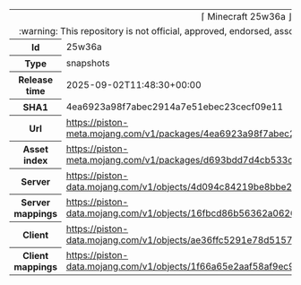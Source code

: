 <html><table>
<tr><td colspan="2" align="center"><img width="0" height="0"><br/>⌈ Minecraft 25w36a ⌋<br/><img width="0" height="0"></td></tr>
<tr><td colspan="2" align="center"><img width="0" height="0"><br/>
:warning: This repository is not official, approved, endorsed, associated or connected with Mojang :warning:
<br/><img width="0" height="0"></td></tr>
<tr><th>Id</th><td>25w36a</td></tr>
<tr><th>Type</th><td>snapshots</td></tr>
<tr><th>Release time</th><td>2025-09-02T11:48:30+00:00</td></tr>
<tr><th>SHA1</th><td>4ea6923a98f7abec2914a7e51ebec23cecf09e11</td></tr>
<tr><th>Url</th><td><a href="https://piston-meta.mojang.com/v1/packages/4ea6923a98f7abec2914a7e51ebec23cecf09e11/25w36a.json">https://piston-meta.mojang.com/v1/packages/4ea6923a98f7abec2914a7e51ebec23cecf09e11/25w36a.json</a></td></tr>
<tr><th>Asset index</th><td><a href="https://piston-meta.mojang.com/v1/packages/d693bdd7d4cb533c91e918d5ef5774599886c99e/27.json">https://piston-meta.mojang.com/v1/packages/d693bdd7d4cb533c91e918d5ef5774599886c99e/27.json</a></td></tr>
<tr><th>Server</th><td><a href="https://piston-data.mojang.com/v1/objects/4d094c84219be8bbe23bcec02e1c016e12717e17/server.jar">https://piston-data.mojang.com/v1/objects/4d094c84219be8bbe23bcec02e1c016e12717e17/server.jar</a></td></tr>
<tr><th>Server mappings</th><td><a href="https://piston-data.mojang.com/v1/objects/16fbcd86b56362a06269cef21b3ad784d8264b5f/server.txt">https://piston-data.mojang.com/v1/objects/16fbcd86b56362a06269cef21b3ad784d8264b5f/server.txt</a></td></tr>
<tr><th>Client</th><td><a href="https://piston-data.mojang.com/v1/objects/ae36ffc5291e78d5157346d4d6f275938baa9742/client.jar">https://piston-data.mojang.com/v1/objects/ae36ffc5291e78d5157346d4d6f275938baa9742/client.jar</a></td></tr>
<tr><th>Client mappings</th><td><a href="https://piston-data.mojang.com/v1/objects/1f66a65e2aaf58af9ec944f3b072f703a4c39543/client.txt">https://piston-data.mojang.com/v1/objects/1f66a65e2aaf58af9ec944f3b072f703a4c39543/client.txt</a></td></tr>
</table></html>